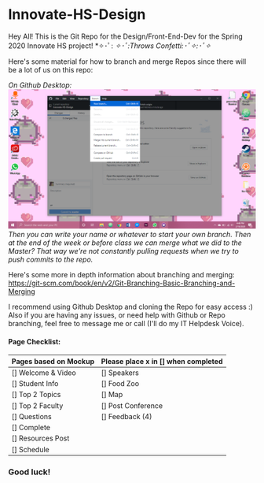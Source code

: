 # Innovate-HS-Design

Hey All! This is the Git Repo for the Design/Front-End-Dev for the Spring 2020 Innovate HS project! *✧･ﾟ: *✧･ﾟ:Throws Confetti:･ﾟ✧:･ﾟ✧*

Here's some material for how to branch and merge Repos since there will be a lot of us on this repo:

*On Github Desktop:*
![](img/branch_ex.png)
*Then you can write your name or whatever to start your own branch. Then at the end of the week or before class we can merge what we did to the Master? That way we're not constantly pulling requests when we try to push commits to the repo.*

Here's some more in depth information about branching and merging:
https://git-scm.com/book/en/v2/Git-Branching-Basic-Branching-and-Merging

I recommend using Github Desktop and cloning the Repo for easy access :)
Also if you are having any issues, or need help with Github or Repo branching, feel free to message me or call (I'll do my IT Helpdesk Voice).

#### Page Checklist:
| Pages based on Mockup | Please place x in [] when completed |
| --------------------- | ----------------------------------- |
| [] Welcome & Video    | [] Speakers                         |
| [] Student Info       | [] Food Zoo                         |
| [] Top 2 Topics       | [] Map                              |
| [] Top 2 Faculty      | [] Post Conference                  |
| [] Questions          | [] Feedback (4)                     |
| [] Complete           |                                     |
| [] Resources Post     |                                     |
| [] Schedule           |                                     |




### Good luck!
